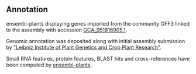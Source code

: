 **Annotation**
----------

ensembl-plants displaying genes imported from the community GFF3 linked to the assembly with accession [GCA\_951816905.1](http://www.ebi.ac.uk/ena/data/view/GCA_951816905.1).

Genomic annotation was deposited along with initial assembly submission by ["Leibniz Institute of Plant Genetics and Crop Plant Research"](https://www.ipk-gatersleben.de/en/).

Small RNA features, protein features, BLAST hits and cross-references have been
computed by [ensembl-plants](https://plants.ensembl.org/info/genome/annotation/index.html).
